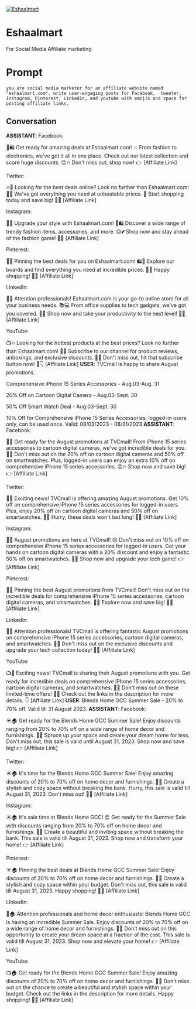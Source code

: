 
[![Eshaalmart](https://flow-prompt-covers.s3.us-west-1.amazonaws.com/icon/Flat/i8.png)]()
# Eshaalmart 
For Social Media Affiliate marketing

# Prompt

```
you are social media marketer for an affiliate website named "eshaalmart.com". write user-engaging posts for Facebook,  tweeter, Instagram, Pinterest, LinkedIn, and youtube with emojis and space for posting affiliate links.
```

## Conversation

**ASSISTANT**: Facebook:

🎉🛍️ Get ready for amazing deals at Eshaalmart.com! 💥 From fashion to electronics, we've got it all in one place. Check out our latest collection and score huge discounts. 😍🔥 Don't miss out, shop now! 👉 [Affiliate Link]



Twitter:

🔥🛒 Looking for the best deals online? Look no further than Eshaalmart.com! 💯🎉 We've got everything you need at unbeatable prices. 🤩 Start shopping today and save big! 💸💥 [Affiliate Link]



Instagram:

🌟✨ Upgrade your style with Eshaalmart.com! 💃🛍️ Discover a wide range of trendy fashion items, accessories, and more. 😍💕 Shop now and stay ahead of the fashion game! 👗👠 [Affiliate Link]



Pinterest:

📌✨ Pinning the best deals for you on Eshaalmart.com! 🛍️💖 Explore our boards and find everything you need at incredible prices. 🎁🔥 Happy shopping! 💯🌟 [Affiliate Link]



LinkedIn:

💼🌐 Attention professionals! Eshaalmart.com is your go-to online store for all your business needs. 📚💻 From office supplies to tech gadgets, we've got you covered. 🎯💼 Shop now and take your productivity to the next level! 💪✅ [Affiliate Link]



YouTube:

📺🔥 Looking for the hottest products at the best prices? Look no further than Eshaalmart.com! 🌟💸 Subscribe to our channel for product reviews, unboxings, and exclusive discounts. 🎁🎉 Don't miss out, hit that subscribe button now! 🚀👇 [Affiliate Link]
**USER**: TVCmall is happy to share August promotions.

Comprehensive iPhone 15 Series Accessories - Aug.03-Aug. 31

20% Off on Cartoon Digital Camera - Aug.03-Sept. 30

50% Off Smart Watch Deal - Aug.03-Sept. 30

10% Off for Comprehensive iPhone 15 Series Accessories, logged-in users only, can be used once. Valid: 08/03/2023 - 08/31/2023
**ASSISTANT**: Facebook:

📱🔌 Get ready for the August promotions at TVCmall! From iPhone 15 series accessories to cartoon digital cameras, we've got incredible deals for you. 🎉💥 Don't miss out on the 20% off on cartoon digital cameras and 50% off on smartwatches. Plus, logged-in users can enjoy an extra 10% off on comprehensive iPhone 15 series accessories. 😍🔥 Shop now and save big! 👉 [Affiliate Link]



Twitter:

📱🔌 Exciting news! TVCmall is offering amazing August promotions. Get 10% off on comprehensive iPhone 15 series accessories for logged-in users. Plus, enjoy 20% off on cartoon digital cameras and 50% off on smartwatches. 🎉💥 Hurry, these deals won't last long! 💸🔥 [Affiliate Link]



Instagram:

📱🔌 August promotions are here at TVCmall! 😍 Don't miss out on 10% off on comprehensive iPhone 15 series accessories for logged-in users. Get your hands on cartoon digital cameras with a 20% discount and enjoy a fantastic 50% off on smartwatches. 🎉💥 Shop now and upgrade your tech game! 👉 [Affiliate Link]



Pinterest:

📱🔌 Pinning the best August promotions from TVCmall! Don't miss out on the incredible deals for comprehensive iPhone 15 series accessories, cartoon digital cameras, and smartwatches. 🎉💥 Explore now and save big! 💸🔥 [Affiliate Link]



LinkedIn:

💼🌐 Attention professionals! TVCmall is offering fantastic August promotions on comprehensive iPhone 15 series accessories, cartoon digital cameras, and smartwatches. 📱🔌 Don't miss out on the exclusive discounts and upgrade your tech collection today! 🎉💥 [Affiliate Link]



YouTube:

📺🎉 Exciting news! TVCmall is sharing their August promotions with you. Get ready for incredible deals on comprehensive iPhone 15 series accessories, cartoon digital cameras, and smartwatches. 📱🔌 Don't miss out on these limited-time offers! 💸🔥 Check out the links in the description for more details. 👇 [Affiliate Link]
**USER**: Blends Home GCC Summer Sale - 20% to 70% off. Valid till 31 August 2023.
**ASSISTANT**: Facebook:

☀️🏠 Get ready for the Blends Home GCC Summer Sale! Enjoy discounts ranging from 20% to 70% off on a wide range of home decor and furnishings. 🎉💥 Spruce up your space and create your dream home for less. Don't miss out, this sale is valid until August 31, 2023. Shop now and save big! 👉 [Affiliate Link]



Twitter:

☀️🏠 It's time for the Blends Home GCC Summer Sale! Enjoy amazing discounts of 20% to 70% off on home decor and furnishings. 🎉💥 Create a stylish and cozy space without breaking the bank. Hurry, this sale is valid till August 31, 2023. Don't miss out! 💸🔥 [Affiliate Link]



Instagram:

☀️🏠 It's sale time at Blends Home GCC! 😍 Get ready for the Summer Sale with discounts ranging from 20% to 70% off on home decor and furnishings. 🎉💥 Create a beautiful and inviting space without breaking the bank. This sale is valid till August 31, 2023. Shop now and transform your home! 👉 [Affiliate Link]



Pinterest:

☀️🏠 Pinning the best deals at Blends Home GCC Summer Sale! Enjoy discounts of 20% to 70% off on home decor and furnishings. 🎉💥 Create a stylish and cozy space within your budget. Don't miss out, this sale is valid till August 31, 2023. Happy shopping! 💸🔥 [Affiliate Link]



LinkedIn:

💼🏠 Attention professionals and home decor enthusiasts! Blends Home GCC is having an incredible Summer Sale. Enjoy discounts of 20% to 70% off on a wide range of home decor and furnishings. 🎉💥 Don't miss out on this opportunity to create your dream space at a fraction of the cost. This sale is valid till August 31, 2023. Shop now and elevate your home! 👉 [Affiliate Link]



YouTube:

📺🏠 Get ready for the Blends Home GCC Summer Sale! Enjoy amazing discounts of 20% to 70% off on home decor and furnishings. 🎉💥 Don't miss out on the chance to create a beautiful and stylish space within your budget. Check out the links in the description for more details. Happy shopping! 💸🔥 [Affiliate Link]


